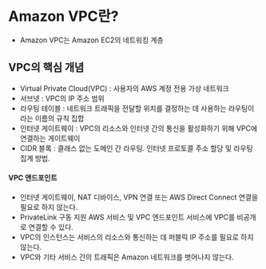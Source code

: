 # Amazon VPC란?
- Amazon VPC는 Amazon EC2의 네트워킹 계층

## VPC의 핵심 개념
- Virtual Private Cloud(VPC) : 사용자의 AWS 계정 전용 가상 네트워크
- 서브넷 : VPC의 IP 주소 범위
- 라우팅 테이블 : 네트워크 트래픽을 전달할 위치를 결정하는 데 사용하는 라우팅이라는 이름의 규칙 집합
- 인터넷 게이트웨이 : VPC의 리소스와 인터넷 간의 통신을 활성화하기 위해 VPC에 연결하는 게이트웨이
- CIDR 블록 : 클래스 없는 도메인 간 라우팅. 인터넷 프로토콜 주소 할당 및 라우팅 집계 방법.

#### VPC 앤드포인트
- 인터넷 게이트웨이, NAT 디바이스, VPN 연결 또는 AWS Direct Connect 연결을 필요로 하지 않는다.
- PrivateLink 구동 지원 AWS 서비스 및 VPC 엔드포인트 서비스에 VPC를 비공개로 연결할 수 있다. 
- VPC의 인스턴스는 서비스의 리소스와 통신하는 데 퍼블릭 IP 주소를 필요로 하지 않는다.
- VPC와 기타 서비스 간의 트래픽은 Amazon 네트워크를 벗어나지 않는다.

